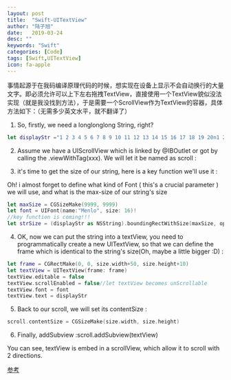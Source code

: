 ```yaml
---
layout: post
title:  "Swift-UITextView"
author: "陆子旭"
date:   2019-03-24
desc: ""
keywords: "Swift"
categories: [Code]
tags: [Swift,UITextView]
icon: fa-apple
---
```


事情起源于在我码编译原理代码的时候，想实现在设备上显示不会自动换行的大量文字。即必须允许可以上下左右拖拽TextView，直接使用一个TextView貌似没法实现（就是我没找到方法），于是需要一个ScrollView作为TextView的容器，具体方法如下：（无需多少英文水平，就不翻译了）

1. So, firstly, we need a longlonglong String, right?

```swift
let displayStr ="1 2 3 4 5 6 7 8 9 10 11 12 13 14 15 16 17 18 19 20n1 2 3 4 5 6 7 8 9 10 11 12 13 14 15 16 17 18 19 20"
```

2. Assume we have a UIScrollView which is linked by @IBOutlet or got by calling the .viewWithTag(xxx). We will let it be named as scroll :

3. it's time to get the size of our string, here is a key function we'll use it :

Oh! i almost forget to define what kind of Font ( this's a crucial parameter ) we will use, and what is the max-size of our string's size

```swift
let maxSize = CGSizeMake(9999, 9999)
let font = UIFont(name:"Menlo", size: 16)!
//key function is coming!!!
let strSize = (displayStr as NSString).boundingRectWithSize(maxSize, options: NSStringDrawingOptions.UsesLineFragmentOrigin, attributes: [NSFontAttributeName : font], context: nil)
```

4. OK, now we can put the string into a textView, you need to programmatically create a new UITextView, so that we can define the frame which is identical to the string's size(Oh, maybe a little bigger :D) :

```swift
let frame = CGRectMake(0, 0, size.width+50, size.height+10)
let textView = UITextView(frame: frame)
textView.editable = false
textView.scrollEnabled = false//let textView becomes unScrollable
textView.font = font
textView.text = displayStr
```

5. Back to our scroll, we will set its contentSize :

```swift
scroll.contentSize = CGSizeMake(size.width, size.height)
```

6. Finally, addSubview :scroll.addSubview(textView)

You can see, textView is embed in a scrollView, which allow it to scroll with 2 directions.

[参考](https://ask.helplib.com/c/12417391)
